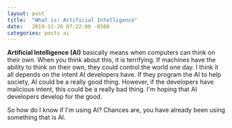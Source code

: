 ```yaml
---
layout: post
title:  "What is: Artificial Intelligence"
date:   2019-11-26 07:22:00 -0500
categories: posts ai
---
```

**Artificial Intelligence (AI)** basically means when computers can think on their own.
When you think about this, it is terrifying. If machines have the ability to think on
their own, they could control the world one day. I think it all depends on the intent
AI developers have. If they program the AI to help society, AI could be a really good
thing. However, if the developers have malicious intent, this could be a really bad thing.
I'm hoping that AI developers develop for the good.

So how do I know if I'm using AI? Chances are, you have already been using something that
is AI.
